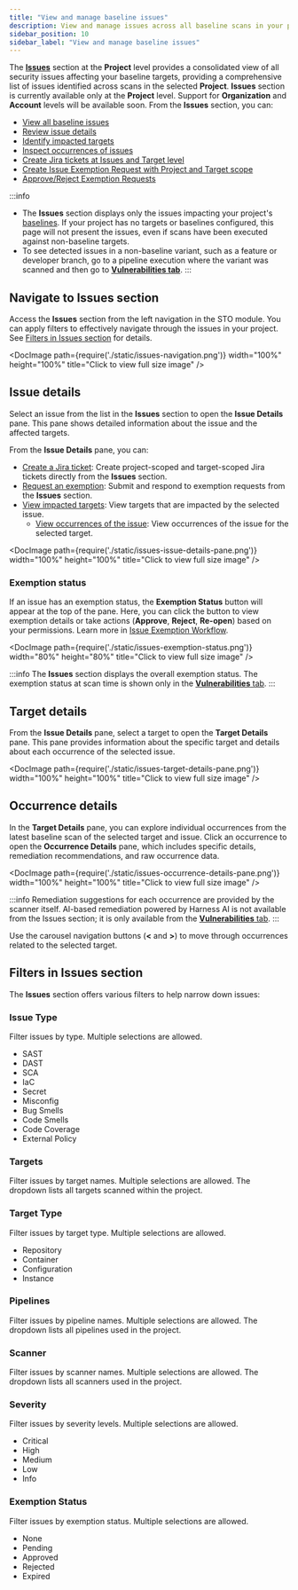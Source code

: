 ```yaml
---
title: "View and manage baseline issues" 
description: View and manage issues across all baseline scans in your project.
sidebar_position: 10
sidebar_label: "View and manage baseline issues"
---
```


The **[Issues](#navigate-to-issues-section)** section at the **Project** level provides a consolidated view of all security issues affecting your baseline targets, providing a comprehensive list of issues identified across scans in the selected **Project**. **Issues** section is currently available only at the **Project** level. Support for **Organization** and **Account** levels will be available soon. From the **Issues** section, you can:

- [View all baseline issues](#navigate-to-issues-section)
- [Review issue details](#issue-details)
- [Identify impacted targets](#target-details)
- [Inspect occurrences of issues](#occurrence-details)
- [Create Jira tickets at Issues and Target level](/docs/security-testing-orchestration/jira-integrations)
- [Create Issue Exemption Request with Project and Target scope](/docs/security-testing-orchestration/exemptions/exemption-workflows)
- [Approve/Reject Exemption Requests](#exemption-status)

<DocVideo src="https://youtu.be/CLqFqmZh2YM" title="Navigating the Issues section" />

:::info
- The **Issues** section displays only the issues impacting your project's [baselines](https://developer.harness.io/docs/security-testing-orchestration/key-concepts/targets-and-baselines/). If your project has no targets or baselines configured, this page will not present the issues, even if scans have been executed against non-baseline targets.
- To see detected issues in a non-baseline variant, such as a feature or developer branch, go to a pipeline execution where the variant was scanned and then go to [**Vulnerabilities tab**](/docs/security-testing-orchestration/view-security-test-results/view-scan-results).
:::

## Navigate to Issues section

Access the **Issues** section from the left navigation in the STO module. You can apply filters to effectively navigate through the issues in your project. See [Filters in Issues section](#filters-in-issues-section) for details.

<DocImage path={require('./static/issues-navigation.png')} width="100%" height="100%" title="Click to view full size image" />

## Issue details

Select an issue from the list in the **Issues** section to open the **Issue Details** pane. This pane shows detailed information about the issue and the affected targets.

From the **Issue Details** pane, you can:
- [Create a Jira ticket](/docs/security-testing-orchestration/jira-integrations): Create project-scoped and target-scoped Jira tickets directly from the **Issues** section.
- [Request an exemption](/docs/security-testing-orchestration/exemptions/exemption-workflows): Submit and respond to exemption requests from the **Issues** section.
- [View impacted targets](#target-details): View targets that are impacted by the selected issue.
  - [View occurrences of the issue](#occurrence-details): View occurrences of the issue for the selected target.


<DocImage path={require('./static/issues-issue-details-pane.png')} width="100%" height="100%" title="Click to view full size image" />

### Exemption status

If an issue has an exemption status, the **Exemption Status** button will appear at the top of the pane. Here, you can click the button to view exemption details or take actions (**Approve**, **Reject**, **Re-open**) based on your permissions. Learn more in [Issue Exemption Workflow](/docs/security-testing-orchestration/exemptions/exemption-workflows).

<DocImage path={require('./static/issues-exemption-status.png')} width="80%" height="80%" title="Click to view full size image" />

:::info
The **Issues** section displays the overall exemption status. The exemption status at scan time is shown only in the [**Vulnerabilities** tab](./view-scan-results.md).
:::

## Target details

From the **Issue Details** pane, select a target to open the **Target Details** pane. This pane provides information about the specific target and details about each occurrence of the selected issue.

<DocImage path={require('./static/issues-target-details-pane.png')} width="100%" height="100%" title="Click to view full size image" />

## Occurrence details

In the **Target Details** pane, you can explore individual occurrences from the latest baseline scan of the selected target and issue. Click an occurrence to open the **Occurrence Details** pane, which includes specific details, remediation recommendations, and raw occurrence data.


<DocImage path={require('./static/issues-occurrence-details-pane.png')} width="100%" height="100%" title="Click to view full size image" />

:::info
Remediation suggestions for each occurrence are provided by the scanner itself. AI-based remediation powered by Harness AI is not available from the Issues section; it is only available from the [**Vulnerabilities** tab](./view-scan-results.md).
:::

Use the carousel navigation buttons (**\<** and **\>**) to move through occurrences related to the selected target.

## Filters in Issues section

The **Issues** section offers various filters to help narrow down issues:

### Issue Type

Filter issues by type. Multiple selections are allowed.

- SAST
- DAST
- SCA
- IaC
- Secret
- Misconfig
- Bug Smells
- Code Smells
- Code Coverage
- External Policy

### Targets

Filter issues by target names. Multiple selections are allowed. The dropdown lists all targets scanned within the project.

### Target Type

Filter issues by target type. Multiple selections are allowed.

- Repository
- Container
- Configuration
- Instance

### Pipelines

Filter issues by pipeline names. Multiple selections are allowed. The dropdown lists all pipelines used in the project.

### Scanner

Filter issues by scanner names. Multiple selections are allowed. The dropdown lists all scanners used in the project.

### Severity

Filter issues by severity levels. Multiple selections are allowed.

- Critical
- High
- Medium
- Low
- Info

### Exemption Status

Filter issues by exemption status. Multiple selections are allowed.

- None
- Pending
- Approved
- Rejected
- Expired
